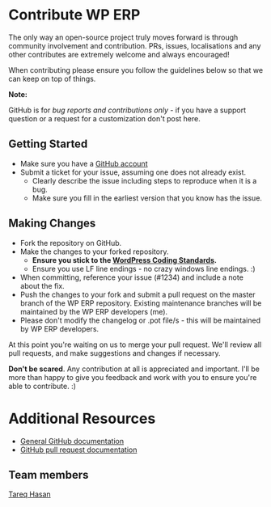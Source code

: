 # Contribute WP ERP

The only way an open-source project truly moves forward is through community involvement and contribution. PRs, issues, localisations and any other contributes are extremely welcome and always encouraged!

When contributing please ensure you follow the guidelines below so that we can keep on top of things.

__Note:__

GitHub is for *bug reports and contributions only* - if you have a support question or a request for a customization don't post here.

## Getting Started

* Make sure you have a [GitHub account](https://github.com/signup/free)
* Submit a ticket for your issue, assuming one does not already exist.
  * Clearly describe the issue including steps to reproduce when it is a bug.
  * Make sure you fill in the earliest version that you know has the issue.

## Making Changes

* Fork the repository on GitHub.
* Make the changes to your forked repository.
  * **Ensure you stick to the [WordPress Coding Standards](http://make.wordpress.org/core/handbook/coding-standards/php/).**
  * Ensure you use LF line endings - no crazy windows line endings. :)
* When committing, reference your issue (#1234) and include a note about the fix.
* Push the changes to your fork and submit a pull request on the master branch of the WP ERP repository. Existing maintenance branches will be maintained by the WP ERP developers (me).
* Please don't modify the changelog or .pot file/s - this will be maintained by WP ERP developers.

At this point you're waiting on us to merge your pull request. We'll review all pull requests, and make suggestions and changes if necessary.

**Don't be scared**. Any contribution at all is appreciated and important. I'll be more than happy to give you feedback and work with you to ensure you're able to contribute. :)

# Additional Resources

* [General GitHub documentation](http://help.github.com/)
* [GitHub pull request documentation](http://help.github.com/send-pull-requests/)

## Team members

[Tareq Hasan](http://tareq.wedevs.com)